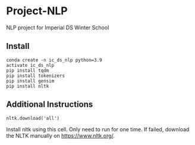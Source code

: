 # Project-NLP
NLP project for Imperial DS Winter School

## Install
```
conda create -n ic_ds_nlp python=3.9
activate ic_ds_nlp
pip install tqdm
pip install tokenizers
pip install gensim
pip install nltk
```

## Additional Instructions
```
nltk.download('all')
```
Install nltk using this cell. Only need to run for one time.
If failed, download the NLTK manually on https://www.nltk.org/.
